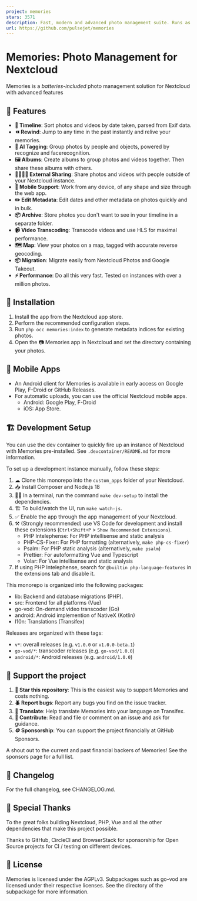 ```yaml
---
project: memories
stars: 3571
description: Fast, modern and advanced photo management suite. Runs as a Nextcloud app.
url: https://github.com/pulsejet/memories
---
```


Memories: Photo Management for Nextcloud
========================================

Memories is a _batteries-included_ photo management solution for Nextcloud with advanced features

🎁 Features
-----------

-   **📸 Timeline**: Sort photos and videos by date taken, parsed from Exif data.
-   **⏪ Rewind**: Jump to any time in the past instantly and relive your memories.
-   **🤖 AI Tagging**: Group photos by people and objects, powered by recognize and facerecognition.
-   **🖼️ Albums**: Create albums to group photos and videos together. Then share these albums with others.
-   **🫱🏻‍🫲🏻 External Sharing**: Share photos and videos with people outside of your Nextcloud instance.
-   **📱 Mobile Support**: Work from any device, of any shape and size through the web app.
-   **✏️ Edit Metadata**: Edit dates and other metadata on photos quickly and in bulk.
-   **📦 Archive**: Store photos you don't want to see in your timeline in a separate folder.
-   **📹 Video Transcoding**: Transcode videos and use HLS for maximal performance.
-   **🗺️ Map**: View your photos on a map, tagged with accurate reverse geocoding.
-   **📦 Migration**: Migrate easily from Nextcloud Photos and Google Takeout.
-   **⚡️ Performance**: Do all this very fast. Tested on instances with over a million photos.

🚀 Installation
---------------

1.  Install the app from the Nextcloud app store.
2.  Perform the recommended configuration steps.
3.  Run `php occ memories:index` to generate metadata indices for existing photos.
4.  Open the 📷 Memories app in Nextcloud and set the directory containing your photos.

📱 Mobile Apps
--------------

-   An Android client for Memories is available in early access on Google Play, F-Droid or GitHub Releases.
-   For automatic uploads, you can use the official Nextcloud mobile apps.
    -   Android: Google Play, F-Droid
    -   iOS: App Store.

🏗 Development Setup
--------------------

You can use the dev container to quickly fire up an instance of Nextcloud with Memories pre-installed. See `.devcontainer/README.md` for more information.

To set up a development instance manually, follow these steps:

1.  ☁ Clone this monorepo into the `custom_apps` folder of your Nextcloud.
2.  📥 Install Composer and Node.js 18
3.  👩‍💻 In a terminal, run the command `make dev-setup` to install the dependencies.
4.  🏗 To build/watch the UI, run `make watch-js`.
5.  ✅ Enable the app through the app management of your Nextcloud.
6.  ⚒️ (Strongly recommended) use VS Code for development and install these extensions (`Ctrl+Shift+P` > `Show Recommended Extensions`).
    -   PHP Intelephense: For PHP intellisense and static analysis
    -   PHP-CS-Fixer: For PHP formatting (alternatively, `make php-cs-fixer`)
    -   Psalm: For PHP static analysis (alternatively, `make psalm`)
    -   Prettier: For autoformatting Vue and Typescript
    -   Volar: For Vue intellisense and static analysis
7.  If using PHP Intelephense, search for `@builtin php-language-features` in the extensions tab and disable it.

This monorepo is organized into the following packages:

-   lib: Backend and database migrations (PHP).
-   src: Frontend for all platforms (Vue)
-   go-vod: On-demand video transcoder (Go)
-   android: Android implemention of NativeX (Kotlin)
-   l10n: Translations (Transifex)

Releases are organized with these tags:

-   `v*`: overall releases (e.g. `v1.0.0` or `v1.0.0-beta.1`)
-   `go-vod/*`: transcoder releases (e.g. `go-vod/1.0.0`)
-   `android/*`: Android releases (e.g. `android/1.0.0`)

🤝 Support the project
----------------------

1.  **🌟 Star this repository**: This is the easiest way to support Memories and costs nothing.
2.  **🪲 Report bugs**: Report any bugs you find on the issue tracker.
3.  **📖 Translate**: Help translate Memories into your language on Transifex.
4.  **📝 Contribute**: Read and file or comment on an issue and ask for guidance.
5.  **🪙 Sponsorship**: You can support the project financially at GitHub Sponsors.

A shout out to the current and past financial backers of Memories! See the sponsors page for a full list.

📝 Changelog
------------

For the full changelog, see CHANGELOG.md.

🙏 Special Thanks
-----------------

To the great folks building Nextcloud, PHP, Vue and all the other dependencies that make this project possible.

Thanks to GitHub, CircleCI and BrowserStack for sponsorship for Open Source projects for CI / testing on different devices.

📄 License
----------

Memories is licensed under the AGPLv3. Subpackages such as go-vod are licensed under their respective licenses. See the directory of the subpackage for more information.
